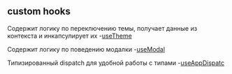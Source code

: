 ## custom hooks

Содержит логику по переключению темы, получает данные из контекста и инкапсулирует их
-[useTheme](./useTheme/useTheme.ts)

Содержит логику по поведению модалки
-[useModal](./useModal/useModal.ts)

Типизированный dispatch для удобной работы с типами
-[useAppDispatc](./useAppDispatch/useAppDispatch.ts)